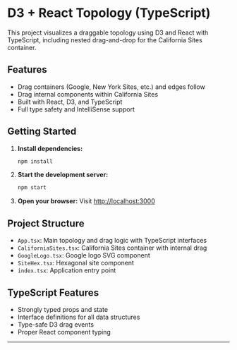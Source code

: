 # D3 + React Topology (TypeScript)

This project visualizes a draggable topology using D3 and React with TypeScript, including nested drag-and-drop for the California Sites container.

## Features

- Drag containers (Google, New York Sites, etc.) and edges follow
- Drag internal components within California Sites
- Built with React, D3, and TypeScript
- Full type safety and IntelliSense support

## Getting Started

1. **Install dependencies:**

   ```bash
   npm install
   ```

2. **Start the development server:**

   ```bash
   npm start
   ```

3. **Open your browser:**
   Visit [http://localhost:3000](http://localhost:3000)

## Project Structure

- `App.tsx`: Main topology and drag logic with TypeScript interfaces
- `CaliforniaSites.tsx`: California Sites container with internal drag
- `GoogleLogo.tsx`: Google logo SVG component
- `SiteHex.tsx`: Hexagonal site component
- `index.tsx`: Application entry point

## TypeScript Features

- Strongly typed props and state
- Interface definitions for all data structures
- Type-safe D3 drag events
- Proper React component typing

---
